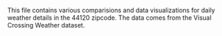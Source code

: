 This file contains various comparisions and data visualizations for daily weather details in the 44120 zipcode. The data comes from the Visual Crossing Weather dataset. 
